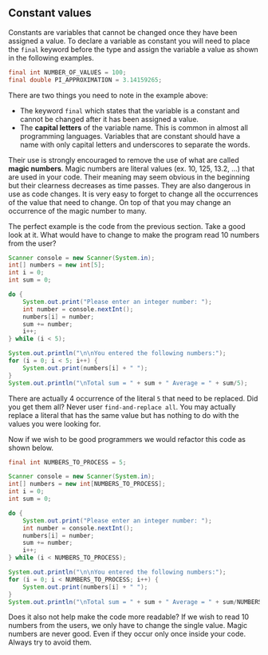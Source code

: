<!-- toc -->

## Constant values

Constants are variables that cannot be changed once they have been assigned a value. To declare a variable as constant you will need to place the `final` keyword before the type and assign the variable a value as shown in the following examples.

```java
final int NUMBER_OF_VALUES = 100;
final double PI_APPROXIMATION = 3.14159265;
```

There are two things you need to note in the example above:
* The keyword `final` which states that the variable is a constant and cannot be changed after it has been assigned a value.
* The **capital letters** of the variable name. This is common in almost all programming languages. Variables that are constant should have a name with only capital letters and underscores to separate the words.

Their use is strongly encouraged to remove the use of what are called **magic numbers**. Magic numbers are literal values (ex. 10, 125, 13.2, ...) that are used in your code. Their meaning may seem obvious in the beginning but their clearness decreases as time passes. They are also dangerous in use as code changes. It is very easy to forget to change all the occurrences of the value that need to change. On top of that you may change an occurrence of the magic number to many.

The perfect example is the code from the previous section. Take a good look at it. What would have to change to make the program read 10 numbers from the user?

```java
Scanner console = new Scanner(System.in);
int[] numbers = new int[5];
int i = 0;
int sum = 0;

do {
    System.out.print("Please enter an integer number: ");
    int number = console.nextInt();
    numbers[i] = number;
    sum += number;
    i++;
} while (i < 5);

System.out.println("\n\nYou entered the following numbers:");
for (i = 0; i < 5; i++) {
    System.out.print(numbers[i] + " ");
}
System.out.println("\nTotal sum = " + sum + " Average = " + sum/5);
```

There are actually 4 occurrence of the literal `5` that need to be replaced. Did you get them all? Never user `find-and-replace all`. You may actually replace a literal that has the same value but has nothing to do with the values you were looking for.

Now if we wish to be good programmers we would refactor this code as shown below.

```java
final int NUMBERS_TO_PROCESS = 5;

Scanner console = new Scanner(System.in);
int[] numbers = new int[NUMBERS_TO_PROCESS];
int i = 0;
int sum = 0;

do {
    System.out.print("Please enter an integer number: ");
    int number = console.nextInt();
    numbers[i] = number;
    sum += number;
    i++;
} while (i < NUMBERS_TO_PROCESS);

System.out.println("\n\nYou entered the following numbers:");
for (i = 0; i < NUMBERS_TO_PROCESS; i++) {
    System.out.print(numbers[i] + " ");
}
System.out.println("\nTotal sum = " + sum + " Average = " + sum/NUMBERS_TO_PROCESS);
```

Does it also not help make the code more readable? If we wish to read 10 numbers from the users, we only have to change the single value. Magic numbers are never good. Even if they occur only once inside your code. Always try to avoid them.
